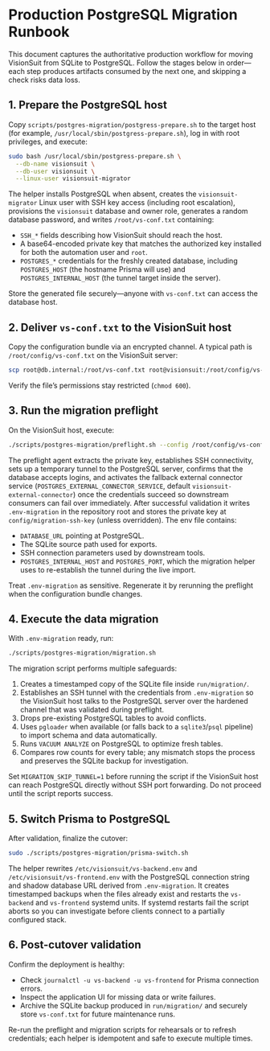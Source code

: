 # Production PostgreSQL Migration Runbook

This document captures the authoritative production workflow for moving VisionSuit from SQLite to PostgreSQL. Follow the stages below in order—each step produces artifacts consumed by the next one, and skipping a check risks data loss.

## 1. Prepare the PostgreSQL host

Copy `scripts/postgres-migration/postgress-prepare.sh` to the target host (for example, `/usr/local/sbin/postgress-prepare.sh`), log in with root privileges, and execute:

```bash
sudo bash /usr/local/sbin/postgress-prepare.sh \
  --db-name visionsuit \
  --db-user visionsuit \
  --linux-user visionsuit-migrator
```

The helper installs PostgreSQL when absent, creates the `visionsuit-migrator` Linux user with SSH key access (including root escalation), provisions the `visionsuit` database and owner role, generates a random database password, and writes `/root/vs-conf.txt` containing:

- `SSH_*` fields describing how VisionSuit should reach the host.
- A base64-encoded private key that matches the authorized key installed for both the automation user and `root`.
- `POSTGRES_*` credentials for the freshly created database, including `POSTGRES_HOST` (the hostname Prisma will use) and `POSTGRES_INTERNAL_HOST` (the tunnel target inside the server).

Store the generated file securely—anyone with `vs-conf.txt` can access the database host.

## 2. Deliver `vs-conf.txt` to the VisionSuit host

Copy the configuration bundle via an encrypted channel. A typical path is `/root/config/vs-conf.txt` on the VisionSuit server:

```bash
scp root@db.internal:/root/vs-conf.txt root@visionsuit:/root/config/vs-conf.txt
```

Verify the file’s permissions stay restricted (`chmod 600`).

## 3. Run the migration preflight

On the VisionSuit host, execute:

```bash
./scripts/postgres-migration/preflight.sh --config /root/config/vs-conf.txt
```

The preflight agent extracts the private key, establishes SSH connectivity, sets up a temporary tunnel to the PostgreSQL server, confirms that the database accepts logins, and activates the fallback external connector service (`POSTGRES_EXTERNAL_CONNECTOR_SERVICE`, default `visionsuit-external-connector`) once the credentials succeed so downstream consumers can fail over immediately. After successful validation it writes `.env-migration` in the repository root and stores the private key at `config/migration-ssh-key` (unless overridden). The env file contains:

- `DATABASE_URL` pointing at PostgreSQL.
- The SQLite source path used for exports.
- SSH connection parameters used by downstream tools.
- `POSTGRES_INTERNAL_HOST` and `POSTGRES_PORT`, which the migration helper uses to re-establish the tunnel during the live import.

Treat `.env-migration` as sensitive. Regenerate it by rerunning the preflight when the configuration bundle changes.

## 4. Execute the data migration

With `.env-migration` ready, run:

```bash
./scripts/postgres-migration/migration.sh
```

The migration script performs multiple safeguards:

1. Creates a timestamped copy of the SQLite file inside `run/migration/`.
2. Establishes an SSH tunnel with the credentials from `.env-migration` so the VisionSuit host talks to the PostgreSQL server over the hardened channel that was validated during preflight.
3. Drops pre-existing PostgreSQL tables to avoid conflicts.
4. Uses `pgloader` when available (or falls back to a `sqlite3`/`psql` pipeline) to import schema and data automatically.
5. Runs `VACUUM ANALYZE` on PostgreSQL to optimize fresh tables.
6. Compares row counts for every table; any mismatch stops the process and preserves the SQLite backup for investigation.

Set `MIGRATION_SKIP_TUNNEL=1` before running the script if the VisionSuit host can reach PostgreSQL directly without SSH port forwarding. Do not proceed until the script reports success.

## 5. Switch Prisma to PostgreSQL

After validation, finalize the cutover:

```bash
sudo ./scripts/postgres-migration/prisma-switch.sh
```

The helper rewrites `/etc/visionsuit/vs-backend.env` and `/etc/visionsuit/vs-frontend.env` with the PostgreSQL connection string and shadow database URL derived from `.env-migration`. It creates timestamped backups when the files already exist and restarts the `vs-backend` and `vs-frontend` systemd units. If systemd restarts fail the script aborts so you can investigate before clients connect to a partially configured stack.

## 6. Post-cutover validation

Confirm the deployment is healthy:

- Check `journalctl -u vs-backend -u vs-frontend` for Prisma connection errors.
- Inspect the application UI for missing data or write failures.
- Archive the SQLite backup produced in `run/migration/` and securely store `vs-conf.txt` for future maintenance runs.

Re-run the preflight and migration scripts for rehearsals or to refresh credentials; each helper is idempotent and safe to execute multiple times.

